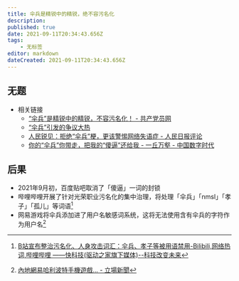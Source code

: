 ```yaml
---
title: 伞兵是精锐中的精锐，绝不容污名化
description: 
published: true
date: 2021-09-11T20:34:43.656Z
tags:
    - 无标签
editor: markdown
dateCreated: 2021-09-11T20:34:43.656Z
---
```


## 无题

+ 相关链接
    + [“伞兵”是精锐中的精锐，不容污名化！ - 共产党员网](https://web.archive.org/web/20210911123209/https://www.12371.cn/2021/09/06/ARTI1630916710302820.shtml)
    + [“伞兵”引发的争议大热](https://web.archive.org/web/20210909124457/https://www.rfi.fr/cn/中国/20210908-伞兵-引发的争议大热)
    + [人民锐见：拒绝“伞兵”梗，更该警惕网络失语症 - 人民日报评论](https://archive.is/sQPCK "https://china.huanqiu.com/article/44f5oOaOl0J")
    + [你的“伞兵”你带走，把我的“傻逼”还给我 - 一丘万壑 - 中国数字时代](https://web.archive.org/web/20210911123110/https://chinadigitaltimes.net/chinese/670552.html)

## 后果

+ 2021年9月初，百度贴吧取消了「傻逼」一词的封锁
+ 哔哩哔哩开展了针对光荣职业污名化的集中治理，将处理「伞兵」「nmsl」「孝子」「孤儿」等词语[^781544]
+ 网易游戏将伞兵添加进了用户名敏感词系统，这将无法使用含有伞兵的字符作为用户名[^ne_bw]

[^781544]: [B站宣布整治污名化、人身攻击词汇：伞兵、孝子等被用语禁用-Bilibili,网络热词,哔哩哔哩 ——快科技(驱动之家旗下媒体)--科技改变未来](https://web.archive.org/web/20210911123145/https://news.mydrivers.com/1/781/781544.htm)

[^ne_bw]: [內地網易哈利波特手機遊戲... - 立場新聞](https://web.archive.org/web/20210912054723/https://www.thestandnews.com/politics/內地推哈利波特主題遊戲-香港人黑警黃之鋒等列敏感詞)
